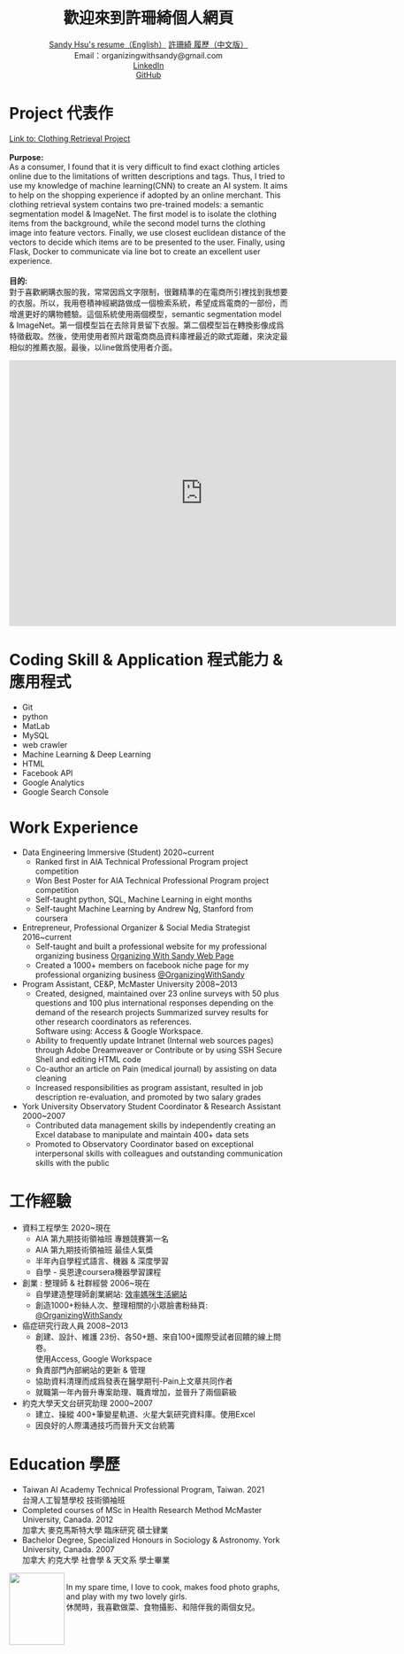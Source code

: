 <center> <h1>歡迎來到許珊綺個人網頁</h1> </center>
<center> <a href="https://drive.google.com/file/d/1mj65BHsZxHMy6L1YAV5CCxdAUaN8RJxo/view?usp=sharing" target="_top">Sandy Hsu's resume（English）</a> 
<a href="https://drive.google.com/file/d/1YtPkd9ONcCmF69zFmes5mc0fj6HZ786U/view?usp=sharing" target="_top">許珊綺 履歷（中文版）</a><br/>
</center>
<center>  Email：organizingwithsandy@gmail.com</center>
<center>  <a href="https://www.linkedin.com/in/sandy-hsu-a2044549/" target="_top">LinkedIn</a></center>
<center>  <a href="https://github.com/milkywaysandy" target="_top">GitHub</a></center>

# Project 代表作
<a href="https://github.com/milkywaysandy/Clothing-Retrieval" target="_top">Link to: Clothing Retrieval Project</a><br/>
<br/>
**Purpose:**<br/>
As a consumer, I found that it is very difficult to find exact clothing articles online due to the limitations of written descriptions and tags. Thus, I tried to use my knowledge of machine learning(CNN) to create an AI system. It aims to help on the shopping experience if adopted by an online merchant. This clothing retrieval system contains two pre-trained models: a semantic segmentation model & ImageNet. The first model is to isolate the clothing items from the background, while the second model turns the clothing image into feature vectors. Finally, we use closest euclidean distance of the vectors to decide which items are to be presented to the user. Finally, using Flask, Docker to communicate via line bot to create an excellent user experience.<br/>
<br/>
**目的:**<br/>
對于喜歡網購衣服的我，常常因爲文字限制，很難精準的在電商所引裡找到我想要的衣服。所以，我用卷積神經網路做成一個檢索系統，希望成爲電商的一部份，而增進更好的購物體驗。這個系統使用兩個模型，semantic segmentation model & ImageNet。第一個模型旨在去除背景留下衣服。第二個模型旨在轉換影像成爲特徵截取。然後，使用使用者照片跟電商商品資料庫裡最近的歐式距離，來決定最相似的推薦衣服。最後，以line做爲使用者介面。<br/>

<div class="embed-container">
  <iframe
      src="https://user-images.githubusercontent.com/63726744/131056824-9a27cd65-5d5f-436c-827f-77edbe6e3615.mp4{{ include.id }}"
      width="700"
      height="480"
      frameborder="0"
      allowfullscreen="">
  </iframe>
</div>


# Coding Skill & Application 程式能力 & 應用程式
- Git
- python
- MatLab
- MySQL
- web crawler
- Machine Learning & Deep Learning
- HTML
- Facebook API
- Google Analytics
- Google Search Console

# Work Experience 
- Data Engineering Immersive (Student) 2020~current 
  -  Ranked first in AIA Technical Professional Program project competition
  -  Won Best Poster for AIA Technical Professional Program project competition 
  -  Self-taught python, SQL, Machine Learning in eight months 
  -  Self-taught Machine Learning by Andrew Ng, Stanford from coursera<br/>
- Entrepreneur, Professional Organizer & Social Media Strategist 2016~current
  -  Self-taught and built a professional website for my professional organizing business
<a href="http://www.organizingwithsandy.com/" target="_top">Organizing With Sandy Web Page</a>
  -  Created a 1000+ members on facebook niche page for my professional organizing business
<a href="https://www.facebook.com/OrganizingWithSandy" target="_top">@OrganizingWithSandy</a>
- Program Assistant, CE&P, McMaster University 2008~2013
  -  Created, designed, maintained over 23 online surveys with 50 plus questions and 100 plus international responses depending on the demand of the research projects Summarized survey results for other research coordinators as references. <br/>Software using: Access & Google Workspace.
  -  Ability to frequently update Intranet (Internal web sources pages) through Adobe Dreamweaver or Contribute or by using SSH Secure Shell and editing HTML code
  -  Co-author an article on Pain (medical journal) by assisting on data cleaning
  -  Increased responsibilities as program assistant, resulted in job description re-evaluation, and promoted by two salary grades<br/>
- York University Observatory Student Coordinator & Research Assistant 2000~2007 
  - Contributed data management skills by independently creating an Excel database to manipulate and maintain 400+ data sets
  - Promoted to Observatory Coordinator based on exceptional interpersonal skills with colleagues and outstanding communication skills with the public

# 工作經驗
- 資料工程學生 2020~現在
  - AIA 第九期技術領袖班 專題競賽第一名
  - AIA 第九期技術領袖班 最佳人氣獎
  - 半年內自學程式語言、機器 & 深度學習
  - 自學 - 吳恩達coursera機器學習課程<br/>
- 創業 : 整理師 & 社群經營 2006~現在
  - 自學建造整理師創業網站: <a href="http://www.organizingwithsandy.com/" target="_top">效率媽咪生活網站</a><br/>
  - 創造1000+粉絲人次、整理相關的小眾臉書粉絲頁: <a href="https://www.facebook.com/OrganizingWithSandy" target="_top">@OrganizingWithSandy</a>
- 癌症研究行政人員 2008~2013
  - 創建、設計、維護 23份、各50+題、來自100+國際受試者回饋的線上問卷。<br/>使用Access, Google Workspace
  - 負責部門內部網站的更新 & 管理
  - 協助資料清理而成爲發表在醫學期刊-Pain上文章共同作者  
  - 就職第一年內晉升專案助理、職責增加，並晉升了兩個薪級<br/>
- 約克大學天文台研究助理 2000~2007
  - 建立、操縱 400+筆變星軌道、火星大氣研究資料庫。使用Excel
  - 因良好的人際溝通技巧而晉升天文台統籌

# Education 學歷
- Taiwan AI Academy Technical Professional Program, Taiwan. 2021 <br/>
台灣人工智慧學校 技術領袖班
- Completed courses of MSc in Health Research Method McMaster University, Canada. 2012 <br/>
加拿大 麥克馬斯特大學 臨床研究 碩士肄業
- Bachelor Degree, Specialized Honours in Sociology & Astronomy. York University, Canada. 2007 <br/>
加拿大 約克大學 社會學 & 天文系 學士畢業 

<img img align="left" src="https://user-images.githubusercontent.com/63726744/131054316-d8c43f1c-dc69-4d8e-b5e6-cfb803d81a62.jpg" width="100" height="130">
<br/> 
In my 
spare time, I love to cook, makes food photo graphs, and play with my two lovely girls.<br/>
休閒時，我喜歡做菜、食物攝影、和陪伴我的兩個女兒。
